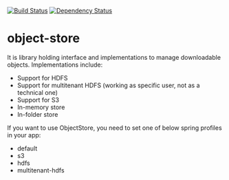 [![Build Status](https://travis-ci.org/trustedanalytics/object-store.svg?branch=master)](https://travis-ci.org/trustedanalytics/object-store)
[![Dependency Status](https://www.versioneye.com/user/projects/57236dc0ba37ce0031fc1e80/badge.svg?style=flat)](https://www.versioneye.com/user/projects/57236dc0ba37ce0031fc1e80)

object-store
=========

It is library holding interface and implementations to manage downloadable objects.
Implementations include:
* Support for HDFS
* Support for multitenant HDFS (working as specific user, not as a technical one)
* Support for S3
* In-memory store 
* In-folder store

If you want to use ObjectStore, you need to set one of below spring profiles in your app:
* default
* s3
* hdfs
* multitenant-hdfs
